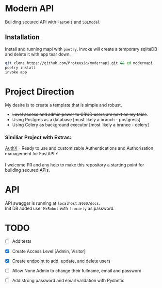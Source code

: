 
# Modern API

Building secured API with `FastAPI` and `SQLModel`




## Installation

Install and running mapi with `poetry`. Invoke will create a temporary sqliteDB
and delete it with app tear down. 

```bash
git clone https://github.com/Proteusiq/modernapi.git && cd modernapi
poetry install
invoke app
```

# Project Direction
My desire is  to create a template that is simple and robust. 
* ~~Level access and admin power to CRUD users are next on my table~~.
* Using Postgres as a database [most likely a branch - postgress]
* Using Celery as background executor [most likely a brance - celery]

### Similiar Project with Extras:
[AuthX](https://github.com/yezz123/AuthX) - Ready to use and customizable Authentications and Authorisation management for FastAPI ⚡

I welcome PR and any help to make this repository a starting point for building secured APIs.

# API
API swagger is running at `localhost:8000/docs`. <br>
Init DB added user `MrRobot` with `fsociety` as password. 

# TODO
* [ ] Add tests
* [X] Create Access Level [Admin, Visitor]
* [X] Create endpoint to add, update, and delete users
* [ ] Allow None Admin to change their fullname, email and password
* [ ] Add strong password and email validation with Pydantic

    
